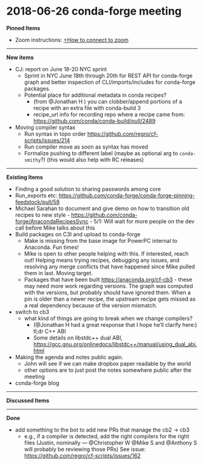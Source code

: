 # 2018-06-26 conda-forge meeting
**Pinned Items**

- Zoom instructions: [+How to connect to zoom](https://paper.dropbox.com/doc/How-to-connect-to-zoom-odl94oveHyiRv6UqTtZE5) 
----------

**New items**

- CJ: report on June 18-20 NYC sprint
    - Sprint in NYC June 18th through 20th for REST API for conda-forge graph and better inspection of CLI/imports/includes for conda-forge packages.
    - Potential place for additional metadata in conda recipes?
        - (from @Jonathan H ) you can clobber/append portions of a recipe with an extra file with conda-build 3
        - recipe_url info for recording repo where a recipe came from: https://github.com/conda/conda-build/pull/2489
- Moving compiler syntax
    - Run syntax in topo order https://github.com/regro/cf-scripts/issues/214
    - Run compiler move as soon as syntax has moved
    - Formalize pushing to different label (maybe as optional arg to `conda-smithy`?) (this would also help with RC releases)
----------

**Existing Items**

- Finding a good solution to sharing passwords among core
- Run_exports etc: https://github.com/conda-forge/conda-forge-pinning-feedstock/pull/58
- Michael Sarahan to document and give demo on how to transition old recipes to new style
        - https://github.com/conda-forge/AnacondaRecipesSync
        - 5/1: Will wait for more people on the dev call before Mike talks about this
- Build packages on C3I and upload to conda-forge
    - Make is missing from the base image for PowerPC internal to Anaconda. Fun times!
    - Mike is open to other people helping with this.  If interested, reach out!  Helping means trying recipes, debugging any issues, and resolving any merge conflicts that have happened since Mike pulled them in last.  Moving target.
    - Packages that have been built https://anaconda.org/cf-cb3 - these may need more work regarding versions.  The graph was computed with the versions, but probably should have ignored them.  When a pin is older than a newer recipe, the upstream recipe gets missed as a real dependency because of the version mismatch.
- switch to cb3
    - what kind of things are going to break when we change compilers?
        - (@Jonathan H had a great response that I hope he’ll clarify here:) tl;dr C++ ABI
        - Some details on libstdc++ dual ABI, https://gcc.gnu.org/onlinedocs/libstdc++/manual/using_dual_abi.html
- Making the agenda and notes public again.
    - John will see if we can make dropbox paper readable by the world
    - other options are to just post the notes somewhere public after the meeting
- conda-forge blog
----------

**Discussed Items**

----------

**Done**

- add something to the bot to add new PRs that manage the cb2 → cb3
    - e.g., if a compiler is detected, add the right compilers for the right files (Justin, nominally — @Christopher W @Mike S and @Anthony S will probably be reviewing those PRs) See issue: https://github.com/regro/cf-scripts/issues/162

